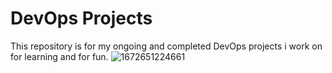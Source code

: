 # DevOps Projects
This repository is for my ongoing and completed DevOps projects i work on for learning and for fun.
![1672651224661](https://user-images.githubusercontent.com/61467991/210216030-8bf04cc4-bbe2-45ec-b379-5ae208958d17.jpeg)

